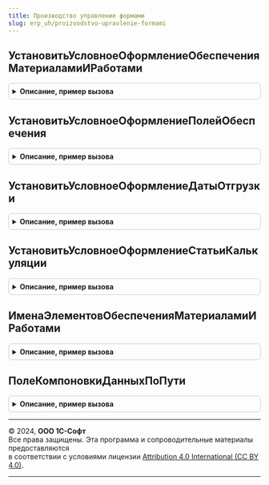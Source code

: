 ```yaml
---
title: Производство управление формами
slug: erp_uh/proizvodstvo-upravlenie-formami
---
```



## УстановитьУсловноеОформлениеОбеспеченияМатериаламиИРаботами
<details style="margin: 1em 0; padding: 0.5em; border: 1px solid #ccc; border-radius: 6px;">

<summary style="font-weight: bold; cursor: pointer;">Описание, пример вызова</summary>

```bsl

// Добавляет на форму условное оформление обеспечения производства.
//
// Параметры:
//  Форма            - ФормаКлиентскогоПриложения - форма.
//  ИмяОбъекта       - Строка - имя объекта.
//  ИмяТЧ            - Строка - имя табличной части.
//  ИменаЭлементов   - см. ПроизводствоУправлениеФормами.ИменаЭлементовОбеспеченияМатериаламиИРаботами
//  ПутиКДанным      - Структура, Неопределено - пути к данным.
//
Процедура УстановитьУсловноеОформлениеОбеспеченияМатериаламиИРаботами(Форма, ИмяОбъекта, ИмяТЧ, ИменаЭлементов, ПутиКДанным = Неопределено) Экспорт
```

Пример вызова
```bsl
ПроизводствоУправлениеФормами.УстановитьУсловноеОформлениеОбеспеченияМатериаламиИРаботами(Форма, ИмяОбъекта, ИмяТЧ, ИменаЭлементов, ПутиКДанным);
```
</details>

## УстановитьУсловноеОформлениеПолейОбеспечения
<details style="margin: 1em 0; padding: 0.5em; border: 1px solid #ccc; border-radius: 6px;">

<summary style="font-weight: bold; cursor: pointer;">Описание, пример вызова</summary>

```bsl

// Добавляет на форму условное оформление для поля ВариантОбеспечения.
//
// Параметры:
//  Форма            - ФормаКлиентскогоПриложения - форма.
//  ИмяОбъекта       - Строка - имя объекта.
//  ИмяТЧ            - Строка - имя табличной части.
//  ПутиКДанным      - Структура, Неопределено - пути к данным.
//
Процедура УстановитьУсловноеОформлениеПолейОбеспечения(Форма, ИмяОбъекта, ИмяТЧ, ПутиКДанным = Неопределено) Экспорт
```

Пример вызова
```bsl
ПроизводствоУправлениеФормами.УстановитьУсловноеОформлениеПолейОбеспечения(Форма, ИмяОбъекта, ИмяТЧ, ПутиКДанным);
```
</details>

## УстановитьУсловноеОформлениеДатыОтгрузки
<details style="margin: 1em 0; padding: 0.5em; border: 1px solid #ccc; border-radius: 6px;">

<summary style="font-weight: bold; cursor: pointer;">Описание, пример вызова</summary>

```bsl

// Добавляет на форму условное оформление для поля ДатаОтгрузки.
//
// Параметры:
//  Форма            - ФормаКлиентскогоПриложения - форма.
//  ИмяОбъекта       - Строка - имя объекта.
//  ИмяТЧ            - Строка - имя табличной части.
//  ПутиКДанным      - Структура, Неопределено - пути к данным.
//
Процедура УстановитьУсловноеОформлениеДатыОтгрузки(Форма, ИмяОбъекта, ИмяТЧ, ПутиКДанным = Неопределено) Экспорт
```

Пример вызова
```bsl
ПроизводствоУправлениеФормами.УстановитьУсловноеОформлениеДатыОтгрузки(Форма, ИмяОбъекта, ИмяТЧ, ПутиКДанным);
```
</details>

## УстановитьУсловноеОформлениеСтатьиКалькуляции
<details style="margin: 1em 0; padding: 0.5em; border: 1px solid #ccc; border-radius: 6px;">

<summary style="font-weight: bold; cursor: pointer;">Описание, пример вызова</summary>

```bsl

// Добавляет на форму условное оформление для поля СтатьяКалькуляции.
//
// Параметры:
//  Форма            - ФормаКлиентскогоПриложения - форма.
//  ИмяОбъекта       - Строка - имя объекта.
//  ИмяТЧ            - Строка - имя табличной части.
//  ИмяЭлемента      - Строка - имя оформляемого элемента формы.
//  ПутиКДанным      - Структура, Неопределено - пути к данным.
//  ЕстьОтменаСтрок  - Булево - признак отмены строк.
//
Процедура УстановитьУсловноеОформлениеСтатьиКалькуляции(Форма, ИмяОбъекта, ИмяТЧ, ИмяЭлемента, ПутиКДанным = Неопределено, ЕстьОтменаСтрок = Ложь) Экспорт
```

Пример вызова
```bsl
ПроизводствоУправлениеФормами.УстановитьУсловноеОформлениеСтатьиКалькуляции(Форма, ИмяОбъекта, ИмяТЧ, ИмяЭлемента, ПутиКДанным, ЕстьОтменаСтрок);
```
</details>

## ИменаЭлементовОбеспеченияМатериаламиИРаботами
<details style="margin: 1em 0; padding: 0.5em; border: 1px solid #ccc; border-radius: 6px;">

<summary style="font-weight: bold; cursor: pointer;">Описание, пример вызова</summary>

```bsl

// Формирует структуру имен оформляемых элементов формы.
//
// Возвращаемое значение:
//  Структура - Имена элементов обеспечения этапа производства:
// * ДатаОтгрузки - Строка - имя элемента на форме
// * ИмяТЧ - Строка - имя элемента табличной части формы
// * ТЧНоменклатураЕдиницаИзмерения - Строка - имя колонки в табличной части
// * ТЧХарактеристика - Строка - имя колонки в табличной части
// * ТЧСерия - Строка - имя колонки в табличной части
// * ТЧСпецификация - Строка - имя колонки в табличной части
// * ТЧСклад - Строка - имя колонки в табличной части
// * ТЧДатаОтгрузки - Строка - имя колонки в табличной части
// * ТЧКоличествоУпаковок - Строка - имя колонки в табличной части
// * ТЧЦена - Строка - имя колонки в табличной части
// * ТЧСумма - Строка - имя колонки в табличной части
// * ТЧОтменено - Строка - имя колонки в табличной части
// * ТЧПричинаОтмены - Строка - имя колонки в табличной части
// * ТЧОбособленно - Строка - имя колонки в табличной части
// * ТЧСтатьяКалькуляции - Строка - имя колонки в табличной части
Функция ИменаЭлементовОбеспеченияМатериаламиИРаботами() Экспорт
```

Пример вызова
```bsl
Результат = ПроизводствоУправлениеФормами.ИменаЭлементовОбеспеченияМатериаламиИРаботами() 
```
</details>

## ПолеКомпоновкиДанныхПоПути
<details style="margin: 1em 0; padding: 0.5em; border: 1px solid #ccc; border-radius: 6px;">

<summary style="font-weight: bold; cursor: pointer;">Описание, пример вызова</summary>

```bsl

// Поле компоновки данных по пути.
//
// Параметры:
//  ИмяОбъекта - Строка - Имя объекта
//  ПутиКДанным - Структура - Пути к данным
//  ИмяПоля - Строка - Имя поля
//
// Возвращаемое значение:
//  ПолеКомпоновкиДанных - Поле компоновки данных по пути
//
Функция ПолеКомпоновкиДанныхПоПути(ИмяОбъекта, ПутиКДанным, ИмяПоля) Экспорт
```

Пример вызова
```bsl
Результат = ПроизводствоУправлениеФормами.ПолеКомпоновкиДанныхПоПути(ИмяОбъекта, ПутиКДанным, ИмяПоля) 
```
</details>

---

© 2024, **ООО 1С-Софт**  
Все права защищены. Эта программа и сопроводительные материалы предоставляются  
в соответствии с условиями лицензии [Attribution 4.0 International (CC BY 4.0)](https://creativecommons.org/licenses/by/4.0/legalcode).

---
